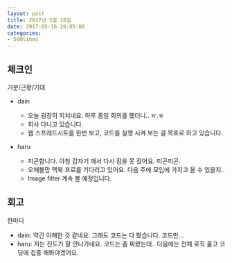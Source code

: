 ```yaml
---
layout: post
title: 2017년 5월 16일
date: 2017-05-16 20:05:00
categories:
- 500lines
---
```


## 체크인

기분/근황/기대

* dain
  * 오늘 굉장히 지치네요. 하루 종일 회의를 했더니.. ㅠ.ㅠ
  * 회사 다니고 있습니다.
  * 웹 스프레드시트를 한번 보고, 코드를 실행 시켜 보는 걸 목표로 하고 있습니다.

* haru
  * 피곤합니다. 아침 갑자기 깨서 다시 잠을 못 잤어요. 피곤피곤.
  * 오매불망 맥북 프로를 기다리고 있어요. 다음 주에 모임에 가지고 올 수 있을지..
  * Image filter 계속 볼 예정입니다.

## 회고

한마디

* dain: 약간 이해한 것 같네요. 그래도 코드는 다 봤습니다. 코드만...
* haru: 저는 진도가 잘 안나가네요. 코드는 좀 짜봤는데.. 다음에는 전체 로직 훑고 코딩에 집중 해봐야겠어요.
